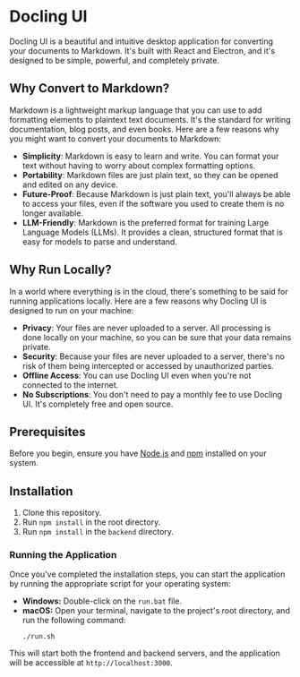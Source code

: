 # Docling UI

Docling UI is a beautiful and intuitive desktop application for converting your documents to Markdown. It's built with React and Electron, and it's designed to be simple, powerful, and completely private.



## Why Convert to Markdown?

Markdown is a lightweight markup language that you can use to add formatting elements to plaintext text documents. It's the standard for writing documentation, blog posts, and even books. Here are a few reasons why you might want to convert your documents to Markdown:

*   **Simplicity**: Markdown is easy to learn and write. You can format your text without having to worry about complex formatting options.
*   **Portability**: Markdown files are just plain text, so they can be opened and edited on any device.
*   **Future-Proof**: Because Markdown is just plain text, you'll always be able to access your files, even if the software you used to create them is no longer available.
*   **LLM-Friendly**: Markdown is the preferred format for training Large Language Models (LLMs). It provides a clean, structured format that is easy for models to parse and understand.

## Why Run Locally?

In a world where everything is in the cloud, there's something to be said for running applications locally. Here are a few reasons why Docling UI is designed to run on your machine:

*   **Privacy**: Your files are never uploaded to a server. All processing is done locally on your machine, so you can be sure that your data remains private.
*   **Security**: Because your files are never uploaded to a server, there's no risk of them being intercepted or accessed by unauthorized parties.
*   **Offline Access**: You can use Docling UI even when you're not connected to the internet.
*   **No Subscriptions**: You don't need to pay a monthly fee to use Docling UI. It's completely free and open source.

## Prerequisites

Before you begin, ensure you have [Node.js](https://nodejs.org/) and [npm](https://www.npmjs.com/) installed on your system.

## Installation

1.  Clone this repository.
2.  Run `npm install` in the root directory.
3.  Run `npm install` in the `backend` directory.

### Running the Application

Once you've completed the installation steps, you can start the application by running the appropriate script for your operating system:

*   **Windows:** Double-click on the `run.bat` file.
*   **macOS:** Open your terminal, navigate to the project's root directory, and run the following command:
    ```
    ./run.sh
    ```

This will start both the frontend and backend servers, and the application will be accessible at `http://localhost:3000`.
